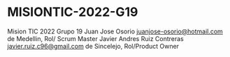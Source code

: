# MISIONTIC-2022-G19
Mision TIC 2022 Grupo 19
Juan Jose Osorio juanjose-osorio@hotmail.com de Medellin, Rol/ Scrum Master
Javier Andres Ruiz Contreras javier.ruiz.c96@gmail.com de Sincelejo, Rol/Product Owner

